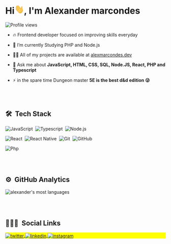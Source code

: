 <h1 align="left">Hi<img src="./hi.gif" height="30"width="30px">, I'm Alexander marcondes</h1>
<p align="left"> <img src="https://komarev.com/ghpvc/?username=alexmarcondes21&color=yellow" alt="Profile views" /> </p>

- 🔥 Frontend developer focused on improving skills everyday

- 🔭 I’m currently Studying PHP and Node.js

- 👨‍💻 All of my projects are available at [alexmarcondes.dev](https://github.com/devgrunge?tab=repositories)

- 💬 Ask me about **JavaScript, HTML, CSS, SQL, Node.JS, React, PHP and Typescript**

- ⚡ in the spare time Dungeon master **5E is the best d&d edition 😜**

<br><br>

## 🛠 &nbsp;Tech Stack

![JavaScript](https://img.shields.io/badge/JavaScript-F7DF1E?style=for-the-badge&logo=javascript&logoColor=black)&nbsp;
![Typescript](https://img.shields.io/badge/TypeScript-007ACC?style=for-the-badge&logo=typescript&logoColor=white)&nbsp;
![Node.js](https://img.shields.io/badge/Node.js-43853D?style=for-the-badge&logo=node.js&logoColor=white)&nbsp;
<!--![HTML](https://img.shields.io/badge/HTML5-E34F26?style=for-the-badge&logo=html5&logoColor=white)&nbsp;-->
<!--![CSS](https://img.shields.io/badge/CSS3-1572B6?style=for-the-badge&logo=css3&logoColor=white)&nbsp;-->
![React](https://img.shields.io/badge/React-20232A?style=for-the-badge&logo=react&logoColor=61DAFB)&nbsp;
![React Native](https://img.shields.io/badge/React_Native-20232A?style=for-the-badge&logo=react&logoColor=61DAFB)&nbsp;
![Git](https://img.shields.io/badge/GIT-E44C30?style=for-the-badge&logo=git&logoColor=white)&nbsp;
![GitHub](https://img.shields.io/badge/GitHub-100000?style=for-the-badge&logo=github&logoColor=white)&nbsp;
<!--![Visual Studio Code](https://img.shields.io/badge/-Visual%20Studio%20Code-05122A?style=flat&logo=visual-studio-code&logoColor=007ACC)&nbsp;-->
![Php](	https://img.shields.io/badge/PHP-777BB4?style=for-the-badge&logo=php&logoColor=white)&nbsp;

<br><br>

## ⚙️ &nbsp;GitHub Analytics

<p align="left">
<!--<img width="530em" src="https://github-readme-stats.vercel.app/api?username=devgrunge&show_icons=true&theme=vision-friendly-dark" alt="alexander's stats"/> -->
<img width="530em" src="https://github-readme-stats.vercel.app/api/top-langs/?username=devgrunge&layout=compact&theme=vision-friendly-dark" alt="alexander's most languages"/>
</p>

<br><br>

## 👨🏽‍🦲 &nbsp;Social Links

<p align="left" style="background:yellow">
</a>
<a href="https://twitter.com/Ogrunjo" target="_blank">
  <img align="center" src="https://img.shields.io/badge/-alexmarcondes21-05122A?style=flat&logo=twitter" alt="twitter"/>  
</a>
<a href="https://www.linkedin.com/in/alexander-marcondes-junior-8b8b78219/" target="_blank">
  <img align="center" src="https://img.shields.io/badge/-alexmarcondes-05122A?style=flat&logo=linkedin" alt="linkedin"/>
</a>
<a href="https://instagram.com/ogrunjo" target="_blank">
 <img align="center" src="https://img.shields.io/badge/-ogrunjo-05122A?style=flat&logo=instagram" alt="instagram"/>
</a>
</p>
